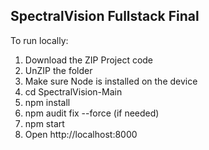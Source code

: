 
SpectralVision Fullstack Final
-----------------------------
To run locally:
1. Download the ZIP Project code
2. UnZIP the folder
3. Make sure Node is installed on the device
4. cd SpectralVision-Main
5. npm install
6. npm audit fix --force (if needed)
7. npm start
8. Open http://localhost:8000

